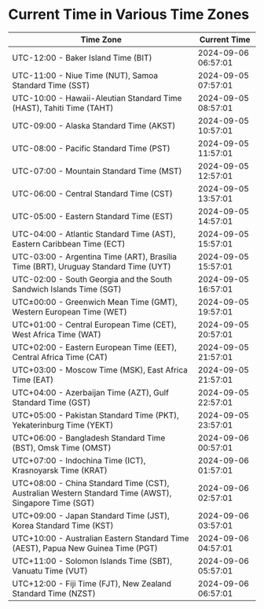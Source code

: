 # Current Time in Various Time Zones

| Time Zone | Current Time |
|-----------|--------------|
| UTC-12:00 - Baker Island Time (BIT) | 2024-09-06 06:57:01 |
| UTC-11:00 - Niue Time (NUT), Samoa Standard Time (SST) | 2024-09-05 07:57:01 |
| UTC-10:00 - Hawaii-Aleutian Standard Time (HAST), Tahiti Time (TAHT) | 2024-09-05 08:57:01 |
| UTC-09:00 - Alaska Standard Time (AKST) | 2024-09-05 10:57:01 |
| UTC-08:00 - Pacific Standard Time (PST) | 2024-09-05 11:57:01 |
| UTC-07:00 - Mountain Standard Time (MST) | 2024-09-05 12:57:01 |
| UTC-06:00 - Central Standard Time (CST) | 2024-09-05 13:57:01 |
| UTC-05:00 - Eastern Standard Time (EST) | 2024-09-05 14:57:01 |
| UTC-04:00 - Atlantic Standard Time (AST), Eastern Caribbean Time (ECT) | 2024-09-05 15:57:01 |
| UTC-03:00 - Argentina Time (ART), Brasília Time (BRT), Uruguay Standard Time (UYT) | 2024-09-05 15:57:01 |
| UTC-02:00 - South Georgia and the South Sandwich Islands Time (SGT) | 2024-09-05 16:57:01 |
| UTC±00:00 - Greenwich Mean Time (GMT), Western European Time (WET) | 2024-09-05 19:57:01 |
| UTC+01:00 - Central European Time (CET), West Africa Time (WAT) | 2024-09-05 20:57:01 |
| UTC+02:00 - Eastern European Time (EET), Central Africa Time (CAT) | 2024-09-05 21:57:01 |
| UTC+03:00 - Moscow Time (MSK), East Africa Time (EAT) | 2024-09-05 21:57:01 |
| UTC+04:00 - Azerbaijan Time (AZT), Gulf Standard Time (GST) | 2024-09-05 22:57:01 |
| UTC+05:00 - Pakistan Standard Time (PKT), Yekaterinburg Time (YEKT) | 2024-09-05 23:57:01 |
| UTC+06:00 - Bangladesh Standard Time (BST), Omsk Time (OMST) | 2024-09-06 00:57:01 |
| UTC+07:00 - Indochina Time (ICT), Krasnoyarsk Time (KRAT) | 2024-09-06 01:57:01 |
| UTC+08:00 - China Standard Time (CST), Australian Western Standard Time (AWST), Singapore Time (SGT) | 2024-09-06 02:57:01 |
| UTC+09:00 - Japan Standard Time (JST), Korea Standard Time (KST) | 2024-09-06 03:57:01 |
| UTC+10:00 - Australian Eastern Standard Time (AEST), Papua New Guinea Time (PGT) | 2024-09-06 04:57:01 |
| UTC+11:00 - Solomon Islands Time (SBT), Vanuatu Time (VUT) | 2024-09-06 05:57:01 |
| UTC+12:00 - Fiji Time (FJT), New Zealand Standard Time (NZST) | 2024-09-06 06:57:01 |
